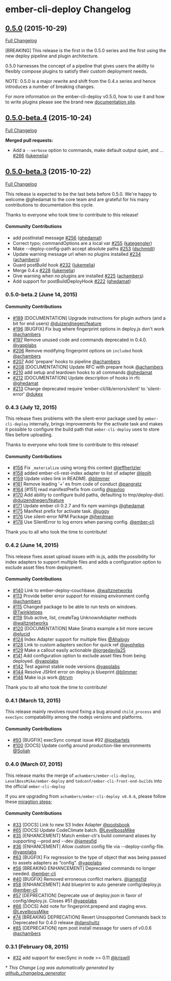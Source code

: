 # ember-cli-deploy Changelog

## [0.5.0](https://github.com/ember-cli/ember-cli-deploy/tree/0.5.0) (2015-10-29)
[Full Changelog](https://github.com/ember-cli/ember-cli-deploy/compare/v0.4.3...0.5.0)

[BREAKING] This release is the first in the 0.5.0 series and the first using the new deploy pipeline and plugin architecture.

0.5.0 harnesses the concept of a pipeline that gives users the ability to flexibly compose plugins to satisfy their
custom deployment needs.

NOTE: 0.5.0 is a major rewrite and shift from the 0.4.x series and hence introduces a number of breaking changes.

For more information on the ember-cli-deploy v0.5.0, how to use it and how to write plugins please see the brand new
[documentation site](http://ember-cli-deploy.com).

## [0.5.0-beta.4](https://github.com/ember-cli/ember-cli-deploy/tree/0.5.0-beta.4) (2015-10-24)
[Full Changelog](https://github.com/ember-cli/ember-cli-deploy/compare/v0.5.0-beta.3...0.5.0-beta.4)

**Merged pull requests:**

- Add a `--verbose` option to commands, make default output quiet, and … [\#266](https://github.com/ember-cli/ember-cli-deploy/pull/266) ([lukemelia](https://github.com/lukemelia))

## [0.5.0-beta.3](https://github.com/ember-cli/ember-cli-deploy/tree/0.5.0-beta.3) (2015-10-22)
[Full Changelog](https://github.com/ember-cli/ember-cli-deploy/compare/v0.5.0-beta.2...0.5.0-beta.3)

This release is expected to be the last beta before 0.5.0. We're happy to welcome
@ghedamat to the core team and are grateful for his many contributions to
documentation this cycle.

Thanks to everyone who took time to contribute to this release!

#### Community Contributions

- add postInstall message [\#256](https://github.com/ember-cli/ember-cli-deploy/pull/256) ([ghedamat](https://github.com/ghedamat))
- Correct typo; commandOptions are a local var [\#255](https://github.com/ember-cli/ember-cli-deploy/pull/255) ([kategengler](https://github.com/kategengler))
- Make --deploy-config-path accept absolute paths [\#253](https://github.com/ember-cli/ember-cli-deploy/pull/253) ([dschmidt](https://github.com/dschmidt))
- Update warning message url when no plugins installed [\#234](https://github.com/ember-cli/ember-cli-deploy/pull/234) ([achambers](https://github.com/achambers))
- Guard postBuild hook [\#232](https://github.com/ember-cli/ember-cli-deploy/pull/232) ([lukemelia](https://github.com/lukemelia))
- Merge 0.4.x [\#228](https://github.com/ember-cli/ember-cli-deploy/pull/228) ([lukemelia](https://github.com/lukemelia))
- Give warning when no plugins are installed [\#225](https://github.com/ember-cli/ember-cli-deploy/pull/225) ([achambers](https://github.com/achambers))
- Add support for postBuildDeployHook [\#222](https://github.com/ember-cli/ember-cli-deploy/pull/222) ([ghedamat](https://github.com/ghedamat))

### 0.5.0-beta.2 (June 14, 2015)

#### Community Contributions

- [#189](https://github.com/ember-cli/ember-cli-deploy/pull/189) [DOCUMENTATION] Upgrade instructions for plugin authors (and a bit for end users) [@duizendnegen/feature](https://github.com/duizendnegen/feature)
- [#196](https://github.com/ember-cli/ember-cli-deploy/pull/196) [BUGFIX] Fix bug where fingerprint options in deploy.js don't work [@achambers](https://github.com/achambers)
- [#197](https://github.com/ember-cli/ember-cli-deploy/pull/197) Remove unused code and commands deprecated in 0.4.0. [@yapplabs](https://github.com/yapplabs)
- [#206](https://github.com/ember-cli/ember-cli-deploy/pull/206) Remove modifying fingerprint options on `included` hook [@achambers](https://github.com/achambers)
- [#207](https://github.com/ember-cli/ember-cli-deploy/pull/207) Add 'prepare' hooks to pipeline [@achambers](https://github.com/achambers)
- [#208](https://github.com/ember-cli/ember-cli-deploy/pull/208) [DOCUMENTATION] Update RFC with prepare hook [@achambers](https://github.com/achambers)
- [#210](https://github.com/ember-cli/ember-cli-deploy/pull/210) add setup and teardown hooks to all commands [@ghedamat](https://github.com/ghedamat)
- [#212](https://github.com/ember-cli/ember-cli-deploy/pull/212) [DOCUMENTATION] Update description of hooks in rfc [@ghedamat](https://github.com/ghedamat)
- [#213](https://github.com/ember-cli/ember-cli-deploy/pull/213) Change deprecated require 'ember-cli/lib/errors/silent' to 'silent-error' [@dukex](https://github.com/dukex)

### 0.4.3 (July 12, 2015)

This release fixes problems with the silent-error package used by
`ember-cli-deploy` internally, brings improvements for the activate task and
makes it possible to configure the build path that `ember-cli-deploy` uses to
store files before uploading.

Thanks to everyone who took time to contribute to this release!

#### Community Contributions

- [#156](https://github.com/ember-cli/ember-cli-deploy/pull/156) Fix `_materialize` using wrong this context [@jeffhertzler](https://github.com/jeffhertzler)
- [#158](https://github.com/ember-cli/ember-cli-deploy/pull/158) added ember-cli-rest-index adapter to list of adapter [@leojh](https://github.com/leojh)
- [#159](https://github.com/ember-cli/ember-cli-deploy/pull/159) Update video link in README. [@blimmer](https://github.com/blimmer)
- [#161](https://github.com/ember-cli/ember-cli-deploy/pull/161) Remove leading '+' es from code of conduct [@pangratz](https://github.com/pangratz)
- [#164](https://github.com/ember-cli/ember-cli-deploy/pull/164) [#151] read manifestPrefix from config [@pavloo](https://github.com/pavloo)
- [#170](https://github.com/ember-cli/ember-cli-deploy/pull/170) Add ability to configure build paths, defaulting to tmp/deploy-dist/. [@duizendnegen/feature](https://github.com/duizendnegen/feature)
- [#171](https://github.com/ember-cli/ember-cli-deploy/pull/171) Update ember cli 0.2.7 and fix npm warnings [@ghedamat](https://github.com/ghedamat)
- [#175](https://github.com/ember-cli/ember-cli-deploy/pull/175) Manifest prefix for activate task. [@juggy](https://github.com/juggy)
- [#176](https://github.com/ember-cli/ember-cli-deploy/pull/176) Use silent-error NPM Package [@jherdman](https://github.com/jherdman)
- [#178](https://github.com/ember-cli/ember-cli-deploy/pull/178) Use SilentError to log errors when parsing config. [@ember-cli](https://github.com/ember-cli)

Thank you to all who took the time to contribute!

### 0.4.2 (June 14, 2015)

This release fixes asset upload issues with io.js, adds the possibility for
index adapters to support multiple files and adds a configuration option to
exclude asset files from deployment.

#### Community Contributions

- [#140](https://github.com/ember-cli/ember-cli-deploy/pull/140) Link to ember-deploy-couchbase. [@waltznetworks](https://github.com/waltznetworks)
- [#113](https://github.com/ember-cli/ember-cli-deploy/pull/113) Provide better error support for missing environment config [@achambers](https://github.com/achambers)
- [#115](https://github.com/ember-cli/ember-cli-deploy/pull/115) Changed package to be able to run tests on windows. [@Twinkletoes](https://github.com/Twinkletoes)
- [#119](https://github.com/ember-cli/ember-cli-deploy/pull/119) Stub active, list, createTag UnknownAdapter methods [@waltznetworks](https://github.com/waltznetworks)
- [#120](https://github.com/ember-cli/ember-cli-deploy/pull/120) [DOCUMENTATION] Make Sinatra example a bit more secure [@elucid](https://github.com/elucid)
- [#124](https://github.com/ember-cli/ember-cli-deploy/pull/124) Index Adapter support for multiple files [@Ahalogy](https://github.com/Ahalogy)
- [#128](https://github.com/ember-cli/ember-cli-deploy/pull/128) Link to custom adapters section for quick ref [@jayphelps](https://github.com/jayphelps)
- [#129](https://github.com/ember-cli/ember-cli-deploy/pull/129) Make a callout easily actionable [@jorgedavila25](https://github.com/jorgedavila25)
- [#141](https://github.com/ember-cli/ember-cli-deploy/pull/141) Add configuration option to exclude asset files from being deployed. [@yapplabs](https://github.com/yapplabs)
- [#142](https://github.com/ember-cli/ember-cli-deploy/pull/142) Test against stable node versions [@yapplabs](https://github.com/yapplabs)
- [#144](https://github.com/ember-cli/ember-cli-deploy/pull/144) Resolve JSHint error on deploy.js blueprint [@blimmer](https://github.com/blimmer)
- [#146](https://github.com/ember-cli/ember-cli-deploy/pull/146) Make io.js work [@trym](https://github.com/trym)

Thank you to all who took the time to contribute!

### 0.4.1 (March 13, 2015)

This release mainly revolves round fixing a bug around `child_process` and `execSync` compatability among the nodejs versions and platforms.

#### Community Contributions

- [#93](https://github.com/ember-cli/ember-cli-deploy/pull/93) [BUGFIX] execSync compat issue #92 [@joebartels](https://github.com/joebartels)
- [#100](https://github.com/ember-cli/ember-cli-deploy/pull/100) [DOCS] Update config around production-like environments [@Soliah](https://github.com/Soliah)

### 0.4.0 (March 07, 2015)

This release marks the merge of `achambers/ember-cli-deploy`, `LevelBossMike/ember-deploy` and `tedconf/ember-cli-front-end-builds` into the official `ember-cli-deploy`

If you are upgrading from `achambers/ember-cli-deploy v0.0.6`, please follow these [miragtion steps](https://github.com/ember-cli/ember-cli-deploy/blob/master/MIGRATION_STEPS.md);

#### Community Contributions

- [#33](https://github.com/ember-cli/ember-cli-deploy/pull/33) [DOCS] Link to new S3 Index Adapter [@pootsbook](https://github.com/pootsbook)
- [#65](https://github.com/ember-cli/ember-cli-deploy/pull/65) [DOCS] Update CodeClimate batch. [@LevelbossMike](https://github.com/LevelbossMike)
- [#35](https://github.com/ember-cli/ember-cli-deploy/pull/35) [ENHANCEMENT] Match ember-cli's build command aliases by supporting --prod and --dev [@jamesfid](https://github.com/jamesfid)
- [#36](https://github.com/ember-cli/ember-cli-deploy/pull/36) [ENHANCEMENT] Allow custom config file via --deploy-config-file. [@yapplabs](https://github.com/yapplabs)
- [#63](https://github.com/ember-cli/ember-cli-deploy/pull/63) [BUGFIX] Fix regression to the type of object that was being passed to assets adapters as “config”. [@yapplabs](https://github.com/yapplabs)
- [#56](https://github.com/ember-cli/ember-cli-deploy/pull/56) [BREAKING ENHANCEMENT] Deprecated commands no longer needed. [@ember-cli](https://github.com/ember-cli)
- [#40](https://github.com/ember-cli/ember-cli-deploy/pull/40) [BUGFIX] Removed erroneous conflict markers. [@jamesfid](https://github.com/jamesfid)
- [#58](https://github.com/ember-cli/ember-cli-deploy/pull/58) [ENHANCEMENT] Add blueprint to auto generate config/deploy.js [@ember-cli](https://github.com/ember-cli)
- [#57](https://github.com/ember-cli/ember-cli-deploy/pull/57) [DEPRECATION] Deprecate use of deploy.json in favor of config/deploy.js. Closes #51 [@yapplabs](https://github.com/yapplabs)
- [#66](https://github.com/ember-cli/ember-cli-deploy/pull/66) [DOCS] Add note for fingerprint.prepend and staging envs. [@LevelbossMike](https://github.com/LevelbossMike)
- [#74](https://github.com/ember-cli/ember-cli-deploy/pull/74) [BREAKING DEPRECATION] Revert Unsupported Commands back to Deprecated for 0.4.0 release [@danshultz](https://github.com/danshultz)
- [#85](https://github.com/ember-cli/ember-cli-deploy/pull/85) [DEPRECATION] npm post install message for users of v0.0.6 [@achambers](https://github.com/achambers)

### 0.3.1 (February 08, 2015)

- [#32](https://github.com/LevelbossMike/ember-deploy/pull/32) add support for execSync in node >= 0.11 [@kriswill](https://github.com/kriswill)

\* *This Change Log was automatically generated by [github_changelog_generator](https://github.com/skywinder/Github-Changelog-Generator)*
